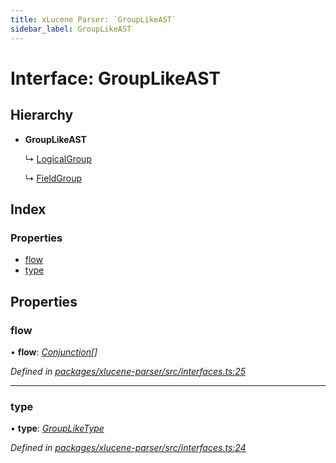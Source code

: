 ```yaml
---
title: xLucene Parser: `GroupLikeAST`
sidebar_label: GroupLikeAST
---
```


# Interface: GroupLikeAST

## Hierarchy

* **GroupLikeAST**

  ↳ [LogicalGroup](logicalgroup.md)

  ↳ [FieldGroup](fieldgroup.md)

## Index

### Properties

* [flow](grouplikeast.md#flow)
* [type](grouplikeast.md#type)

## Properties

###  flow

• **flow**: *[Conjunction](conjunction.md)[]*

*Defined in [packages/xlucene-parser/src/interfaces.ts:25](https://github.com/terascope/teraslice/blob/f95bb5556/packages/xlucene-parser/src/interfaces.ts#L25)*

___

###  type

• **type**: *[GroupLikeType](../overview.md#groupliketype)*

*Defined in [packages/xlucene-parser/src/interfaces.ts:24](https://github.com/terascope/teraslice/blob/f95bb5556/packages/xlucene-parser/src/interfaces.ts#L24)*
